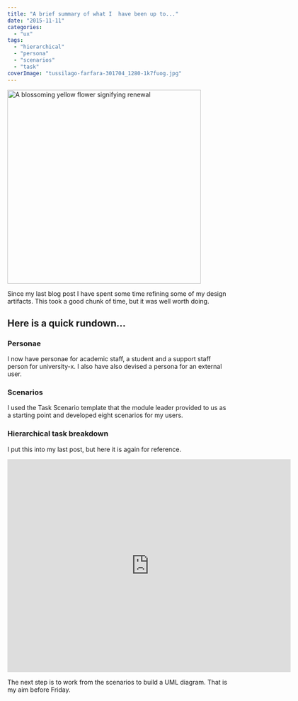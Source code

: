```yaml
---
title: "A brief summary of what I  have been up to..."
date: "2015-11-11"
categories: 
  - "ux"
tags: 
  - "hierarchical"
  - "persona"
  - "scenarios"
  - "task"
coverImage: "tussilago-farfara-301704_1280-1k7fuog.jpg"
---
```


<img title="" src="file:///Users/fiona/Sites/portfolio/content/post/2015/11/a-brief-summary-of-what-i-have-been-up-to/images/tussilago-farfara-301704_1280-1k7fuog.jpg" alt="A blossoming yellow flower signifying renewal" width="437" data-align="left">

Since my last blog post I have spent some time refining some of my design artifacts. This took a good chunk of time, but it was well worth doing.

## Here is a quick rundown...

### Personae

I now have personae for academic staff, a student and a support staff person for university-x. I also have also devised a persona for an external user.

### Scenarios

I used the Task Scenario template that the module leader provided to us as a starting point and developed eight scenarios for my users.

### Hierarchical task breakdown

I put this into my last post, but here it is again for reference.

<iframe id="Hi~po6bKumQx" style="width: 640px; height: 480px;" src="https://www.lucidchart.com/documents/embeddedchart/b7a0e35f-feb0-4ff8-89f5-b4c4fbb41541" width="300" height="150" frameborder="0" allowfullscreen="allowfullscreen"></iframe>

The next step is to work from the scenarios to build a UML diagram. That is my aim before Friday.
